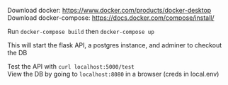 Download docker: https://www.docker.com/products/docker-desktop  
Download docker-compose: https://docs.docker.com/compose/install/  

Run `docker-compose build` then `docker-compose up`  

This will start the flask API, a postgres instance, and adminer to checkout the DB 

Test the API with `curl localhost:5000/test`  
View the DB by going to `localhost:8080` in a browser (creds in local.env)



